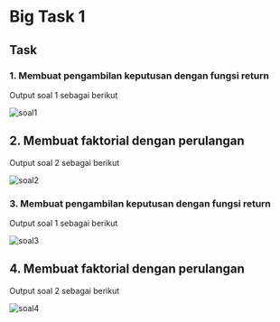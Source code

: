 # Big Task 1

## Task
### 1. Membuat pengambilan keputusan dengan fungsi return
Output soal 1 sebagai berikut

![soal1](https://user-images.githubusercontent.com/59384629/156916608-a42f93e9-88d9-4daa-a354-f7e571c880b7.png)

## 2. Membuat faktorial dengan perulangan
Output soal 2 sebagai berikut

![soal2](https://user-images.githubusercontent.com/59384629/156916610-16a15fe7-560f-451b-bf12-01d80abd62c3.png)


### 3. Membuat pengambilan keputusan dengan fungsi return
Output soal 1 sebagai berikut

![soal3](https://user-images.githubusercontent.com/59384629/156916622-0fe7e79a-be63-453e-b9e4-04229a3a3e6e.png)


## 4. Membuat faktorial dengan perulangan
Output soal 2 sebagai berikut

![soal4](https://user-images.githubusercontent.com/59384629/156916634-a7327a13-0375-4402-846e-1510f8f32d0d.png)
